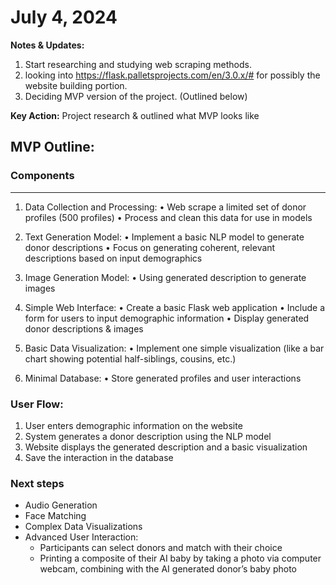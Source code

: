 # July 4, 2024

**Notes & Updates:** 
1. Start researching and studying web scraping methods. 
2. looking into https://flask.palletsprojects.com/en/3.0.x/# for possibly the website building portion. 
3. Deciding MVP version of the project. (Outlined below)

**Key Action:** Project research & outlined what MVP looks like

## MVP Outline:
### Components
---

1. Data Collection and Processing:
• Web scrape a limited set of donor profiles (500 profiles)
• Process and clean this data for use in models

2. Text Generation Model:
• Implement a basic NLP model to generate donor descriptions
• Focus on generating coherent, relevant descriptions based on input demographics

3. Image Generation Model:
• Using generated description to generate images 

4. Simple Web Interface:
• Create a basic Flask web application
• Include a form for users to input demographic information
• Display generated donor descriptions & images

5. Basic Data Visualization:
• Implement one simple visualization (like a bar chart showing potential half-siblings, cousins, etc.)

6. Minimal Database:
• Store generated profiles and user interactions

### User Flow:
1. User enters demographic information on the website
2. System generates a donor description using the NLP model
3. Website displays the generated description and a basic visualization
4. Save the interaction in the database

### Next steps
- Audio Generation
- Face Matching
- Complex Data Visualizations
- Advanced User Interaction:
    - Participants can select donors and match with their choice
    - Printing a composite of their AI baby by taking a photo via computer webcam, combining with the AI generated donor’s baby photo